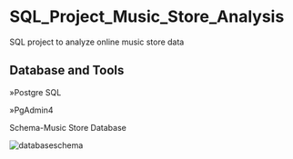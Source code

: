# SQL_Project_Music_Store_Analysis

SQL project to analyze online music store data

## Database and Tools

»Postgre SQL

»PgAdmin4

Schema-Music Store Database

![databaseschema](https://github.com/user-attachments/assets/dcf2577d-b002-4c4a-8fe1-f2f099f4aebf)
